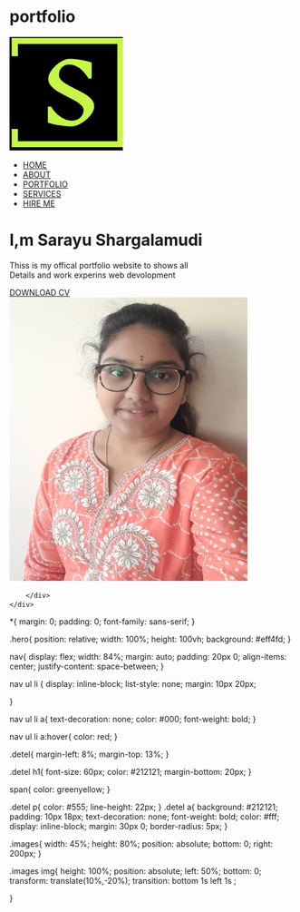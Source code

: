 # portfolio
<!DOCTYPE html>
<html lang="en">
<head>
    <meta charset="UTF-8">
    <meta name="viewport" content="width=device-width, initial-scale=1.0">
    <title>personal portfolio website</title>
    <link rel="stylesheet" href="protfolio.css">
</head>
<body>
    <div class="hero">
        <nav>
            <img src="logo.jpg" class="logo" style="width: 200px; height: 200px;">
            <ul>
                <li><a href="#">HOME</a></li>
                <li><a href="#">ABOUT</a></li>
                <li><a href="#">PORTFOLIO</a></li>
                <li><a href="#">SERVICES</a></li>
                <li><a href="#">HIRE ME</a></li>
            </ul>
        </nav>
        <div class="detel">
            <h1>I,m Sarayu <span>Shargalamudi</span></h1>
            <p> Thiss is my offical portfolio website to shows all
                <br> Details and work experins web devolopment
            </p>
        <a href="#">DOWNLOAD CV</a>    
        </div>
        <div class="images"> 
            <img src="mypic.jpg" class="mypic" style="height: 500px; width: 420px;">

        </div>
    </div>
</body>
</html>
*{
    margin: 0;
    padding: 0;
    font-family: sans-serif;
}

.hero{
    position: relative;
    width: 100%;
    height: 100vh;
    background: #eff4fd;
}

nav{
    display: flex;
    width: 84%;
    margin: auto;
    padding: 20px 0;
    align-items: center;
    justify-content: space-between;
}

nav ul li {
    display: inline-block;
    list-style: none;
    margin: 10px 20px;

}

nav ul li a{
    text-decoration: none;
    color: #000;
    font-weight: bold;
}

nav ul li a:hover{
    color: red;
}

.detel{
    margin-left: 8%;
    margin-top: 13%;
}

.detel h1{
    font-size: 60px;
    color: #212121;
    margin-bottom: 20px;
}

span{
    color: greenyellow;
}

.detel p{
    color: #555;
    line-height: 22px;
}
.detel a{
    background: #212121;
    padding: 10px 18px;
    text-decoration: none;
    font-weight: bold;
    color: #fff;
    display: inline-block;
    margin: 30px 0;
    border-radius: 5px;
}

.images{
    width: 45%;
    height: 80%;
    position: absolute;
    bottom: 0;
    right: 200px;
}

.images img{
    height: 100%;
    position: absolute;
    left: 50%;
    bottom: 0;
    transform: translate(10%,-20%);
    transition: bottom 1s left 1s ;

}
